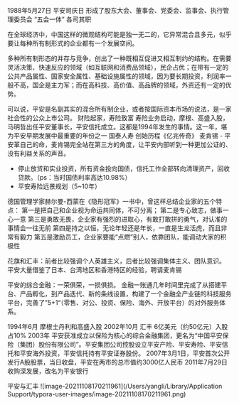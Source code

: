 1988年5月27日 平安司庆日
形成了股东大会、董事会、党委会、监事会、执行管理委员会 “五会一体” 各司其职

在全球经济中，中国这样的微观结构可能是独一无二的，它异常混合且多元，似乎要让每种所有制形式的企业都有一个发展空间。

多种所有制形态的并存与竞争，创出了一种既相互促进又相互制约的结构。在需要灵活决策、快速反应的领域（如互联网和消费品领域），民企占优；在带有一定的公共产品属性、国家安全属性、基础设施属性的领域，因为要长期投资，利润率一般不高，国企是主力军；而在高科技、高价值、高品牌的领域，外资还有一定的优势。

可以说，平安是名副其实的混合所有制企业，或者按国际资本市场的说法，是一家社会性的公众上市公司。
财险起家，寿险致富
寿险业务启动，摩根、高盛入股，马明哲出任平安董事长，平安信托成立。这都是1994年发生的事情。这一年，堪为平安早期发展中最重要的年份之一
国泰人寿 创始历程《亿兆传奇》
麦肯锡 - 平安革自己的命，麦肯锡完全站在第三方的角度，让平安内部听到一种更加公证的、没有利益关系的声音。

* 停止放贷和实业投资，所有资金投向国债，信托工作全部转向清理资产，回收贷款。（ps：当时国债利率高达10.98%）
* 平安寿险远景规划（5~10年）



德国管理学家赫尔曼-西蒙在《隐形冠军》一书中，曾这样总结企业家的五个特点：
第一是把自己和企业视为命运共同体，不可分离；
第二是专心致志，做事一心一意
第三是勇敢无畏，企业家有强烈的进取心，有敢打敢拼的勇气，对认准的事情会一往无前
第四是持之以恒，无论年轻还是年长，一直是生龙活虎，而且非常有毅力
第五是激励员工，企业家要能“点燃”别人，依靠团队，能调动大家的积极性



花旗和汇丰：前者比较强调个人英雄主义，后者比较强调集体主义、团队意识。
平安大量借鉴了日本、台湾地区和香港特区的经验，聘请麦肯锡



平安的综合金融：一荣俱荣，一损俱损。
金融一账通几年时间里完成了从搭建平台、产品孵化，到产品迭代、新的条线设置，构建了一个金融全产业链的科技服务平台，完善了”5+1“（零售、对公、投资、保险、海外、开放平台）的对外服务体系。



1994年6月   摩根士丹利和高盛入股
2002年10月 汇丰 6亿美元（约50亿元）入股  占10%
2003年 平安获准成立以保险为核心的综合金融集团，更名为“中国平安保险（集团）股份有限公司”。平安集团公司控股设立平安产险、平安寿险、平安信托和平安海外投资，平安信托持有平安证券股份。
2007年3月1日，平安首次公开发行A股股票，当日收盘，平安在两市的总市值约3000亿人民币
2011年7月29日 收购深发展，改名为平安银行



平安与汇丰
![image-20211108170211961](/Users/yangli/Library/Application Support/typora-user-images/image-20211108170211961.png)